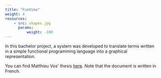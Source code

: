 ```yaml
---
title: "FunView"
weight: 4
resources:
    - src: shapes.jpg
      params:
          weight: -100
---
```


In this bachelor project, a system was developed to translate terms written in a simple functional programming language into a graphical representation.

You can find Matthieu Vos' thesis [here](/team-smv/projects/Travail_de_Bachelor_Matthieu_Vos.pdf). Note that the document is written in French.
